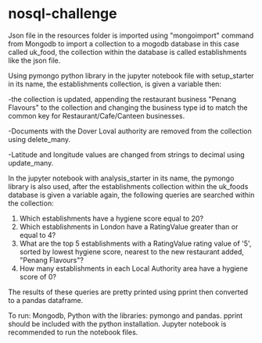 # nosql-challenge

Json file in the resources folder is imported using "mongoimport" command from Mongodb to import a collection to a mogodb database in this case called uk_food, the collection within the database is called establishments like the json file.

Using pymongo python library in the jupyter notebook file with setup_starter in its name, the establishments collection, is given a variable then:

  -the collection is updated, appending the restaurant business "Penang Flavours" to the collection and changing the business type id to match the common    key for Restaurant/Cafe/Canteen businesses.

  -Documents with the Dover Loval authority are removed from the collection using delete_many.

  -Latitude and longitude values are changed from strings to decimal using update_many.

In the jupyter notebook with analysis_starter in its name, the pymongo library is also used, after the establishments collection within the uk_foods database is given a variable again, the following queries are searched within the collection: 

  1. Which establishments have a hygiene score equal to 20?
  2. Which establishments in London have a RatingValue greater than or equal to 4?
  3. What are the top 5 establishments with a RatingValue rating value of '5', sorted by lowest hygiene score, nearest to the new restaurant added, "Penang Flavours"?
  4. How many establishments in each Local Authority area have a hygiene score of 0?
 
 The results of these queries are pretty printed using pprint then converted to a pandas dataframe.

To run: Mongodb, Python with the libraries: pymongo and pandas. pprint should be included with the python installation. Jupyter notebook is recommended to run the notebook files.
